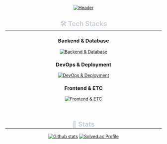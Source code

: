 <div align= "center">
    
[![Header](https://capsule-render.vercel.app/api?type=waving&color=0:878787,100:383838&height=180&text=Choi%20Byeongjun&animation=twinkling&fontColor=ffffff&fontSize=50)](https://github.com/qudwns017)
</div>

<div align= "center">
    <h2 style="border-bottom: 1px solid #21262d; color: #c9d1d9;"> 🛠️ Tech Stacks </h2>

### Backend & Database
[![Backend & Database](https://skillicons.dev/icons?i=java,spring,mysql,postgres,redis)](https://skillicons.dev)

### DevOps & Deployment
[![DevOps & Deployment](https://skillicons.dev/icons?i=aws,docker,jenkins,nginx,gradle)](https://skillicons.dev)

### Frontend & ETC
[![Frontend & ETC](https://skillicons.dev/icons?i=js,react,github,vscode,idea,notion,discord,sentry)](https://skillicons.dev)

</div>

<div align= "center"> 
    <br>
    <h2 style="border-bottom: 1px solid #21262d; color: #c9d1d9;"> 🏅 Stats </h2>
</div>
    <div align= "center">

[![Github stats](https://github-readme-stats.vercel.app/api?username=qudwns017&theme=gruvbox&count_private=true&hide_border=true&line_height=21)](https://github.com/qudwns017)
[![Solved.ac Profile](http://mazassumnida.wtf/api/generate_badge?boj=qudwns017)](https://solved.ac/qudwns017)     



